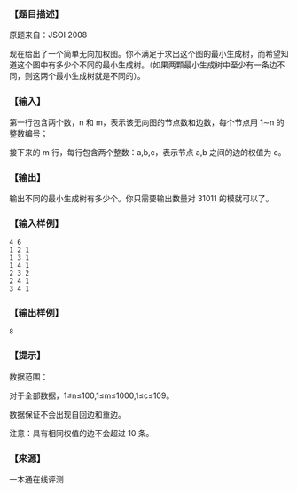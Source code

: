 ### 【题目描述】

原题来自：JSOI 2008

现在给出了一个简单无向加权图。你不满足于求出这个图的最小生成树，而希望知道这个图中有多少个不同的最小生成树。（如果两颗最小生成树中至少有一条边不同，则这两个最小生成树就是不同的）。

### 【输入】

第一行包含两个数，n 和 m，表示该无向图的节点数和边数，每个节点用 1∼n 的整数编号；

接下来的 m 行，每行包含两个整数：a,b,c，表示节点 a,b 之间的边的权值为 c。

### 【输出】

输出不同的最小生成树有多少个。你只需要输出数量对 31011 的模就可以了。

### 【输入样例】

```
4 6
1 2 1
1 3 1
1 4 1
2 3 2
2 4 1
3 4 1
```

### 【输出样例】

```
8
```

### 【提示】

数据范围：

对于全部数据，1≤n≤100,1≤m≤1000,1≤c≤109。

数据保证不会出现自回边和重边。

注意：具有相同权值的边不会超过 10 条。


 ### 【来源】

 一本通在线评测 